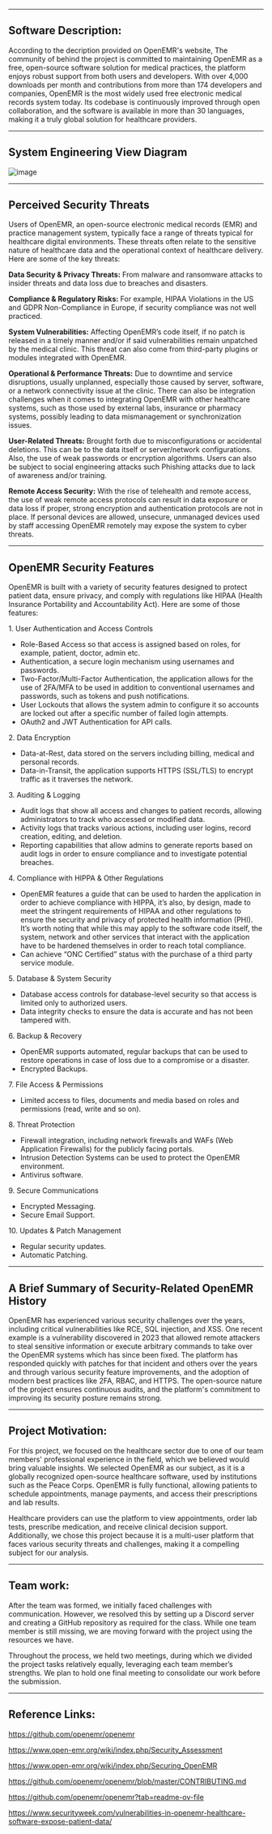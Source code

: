 -------------------------
**Software Description:**
-------------------------
According to the decription provided on OpenEMR's website, The community of behind the project is committed to maintaining OpenEMR as a free, open-source software solution for medical practices, the platform enjoys robust support from both users and developers. With over 4,000 downloads per month and contributions from more than 174 developers and companies, OpenEMR is the most widely used free electronic medical records system today. Its codebase is continuously improved through open collaboration, and the software is available in more than 30 languages, making it a truly global solution for healthcare providers.

-----------------------------------
**System Engineering View Diagram**
-----------------------------------
![image](https://github.com/Lord-Tiger/CYBR8420_Fall24/blob/main/Media/OpenEMR_SystemsEngineeringView.jpg)

------------------------------
**Perceived Security Threats**
------------------------------
Users of OpenEMR, an open-source electronic medical records (EMR) and practice management system, typically face a range of threats typical for healthcare digital environments. These threats often relate to the sensitive nature of healthcare data and the operational context of healthcare delivery. Here are some of the key threats:

**Data Security & Privacy Threats:** From malware and ransomware attacks to insider threats and data loss due to breaches and disasters.

**Compliance & Regulatory Risks:** For example, HIPAA Violations in the US and GDPR Non-Compliance in Europe, if security compliance was not well practiced.

**System Vulnerabilities:** Affecting OpenEMR’s code itself, if no patch is released in a timely manner and/or if said vulnerabilities remain unpatched by the medical clinic. This threat can also come from third-party plugins or modules integrated with OpenEMR.

**Operational & Performance Threats:** Due to downtime and service disruptions, usually unplanned, especially those caused by server, software, or a network connectivity issue at the clinic. There can also be integration challenges when it comes to integrating OpenEMR with other healthcare systems, such as those used by external labs, insurance or pharmacy systems, possibly leading to data mismanagement or synchronization issues.

**User-Related Threats:** Brought forth due to misconfigurations or accidental deletions. This can be to the data itself or server/network configurations. Also, the use of weak passwords or encryption algorithms. Users can also be subject to social engineering attacks such Phishing attacks due to lack of awareness and/or training.

**Remote Access Security:** With the rise of telehealth and remote access, the use of weak remote access protocols can result in data exposure or data loss if proper, strong encryption and authentication protocols are not in place. If personal devices are allowed, unsecure, unmanaged devices used by staff accessing OpenEMR remotely may expose the system to cyber threats.

-----------------------------
**OpenEMR Security Features**
-----------------------------
OpenEMR is built with a variety of security features designed to protect patient data, ensure privacy, and comply with regulations like HIPAA (Health Insurance Portability and Accountability Act). Here are some of those features:

1\. User Authentication and Access Controls

- Role-Based Access so that access is assigned based on roles, for example, patient, doctor, admin etc.
- Authentication, a secure login mechanism using usernames and passwords.
- Two-Factor/Multi-Factor Authentication, the application allows for the use of 2FA/MFA to be used in addition to conventional usernames and passwords, such as tokens and push notifications.
- User Lockouts that allows the system admin to configure it so accounts are locked out after a specific number of failed login attempts.
- OAuth2 and JWT Authentication for API calls.

2\. Data Encryption

- Data-at-Rest, data stored on the servers including billing, medical and personal records.
- Data-in-Transit, the application supports HTTPS (SSL/TLS) to encrypt traffic as it traverses the network.

3\. Auditing & Logging

- Audit logs that show all access and changes to patient records, allowing administrators to track who accessed or modified data.
- Activity logs that tracks various actions, including user logins, record creation, editing, and deletion.
- Reporting capabilities that allow admins to generate reports based on audit logs in order to ensure compliance and to investigate potential breaches.

4\. Compliance with HIPPA & Other Regulations

- OpenEMR features a guide that can be used to harden the application in order to achieve compliance with HIPPA, it’s also, by design, made to meet the stringent requirements of HIPAA and other regulations to ensure the security and privacy of protected health information (PHI). It’s worth noting that while this may apply to the software code itself, the system, network and other services that interact with the application have to be hardened themselves in order to reach total compliance.
- Can achieve “ONC Certified” status with the purchase of a third party service module.

5\. Database & System Security

- Database access controls for database-level security so that access is limited only to authorized users.
- Data integrity checks to ensure the data is accurate and has not been tampered with.

6\. Backup & Recovery

- OpenEMR supports automated, regular backups that can be used to restore operations in case of loss due to a compromise or a disaster.
- Encrypted Backups.

7\. File Access & Permissions

- Limited access to files, documents and media based on roles and permissions (read, write and so on).

8\. Threat Protection

- Firewall integration, including network firewalls and WAFs (Web Application Firewalls) for the publicly facing portals.
- Intrusion Detection Systems can be used to protect the OpenEMR environment.
- Antivirus software.

9\. Secure Communications

- Encrypted Messaging.
- Secure Email Support.

10\. Updates & Patch Management

- Regular security updates.
- Automatic Patching.

-------------------------------------------------------
**A Brief Summary of Security-Related OpenEMR History**
-------------------------------------------------------
OpenEMR has experienced various security challenges over the years, including critical vulnerabilities like RCE, SQL injection, and XSS. One recent example is a vulnerability discovered in 2023 that allowed remote attackers to steal sensitive information or execute arbitrary commands to take over the OpenEMR systems which has since been fixed. The platform has responded quickly with patches for that incident and others over the years and through various security feature improvements, and the adoption of modern best practices like 2FA, RBAC, and HTTPS. The open-source nature of the project ensures continuous audits, and the platform's commitment to improving its security posture remains strong.

-----------------------
**Project Motivation:**
-----------------------
For this project, we focused on the healthcare sector due to one of our team members' professional experience in the field, which we believed would bring valuable insights. We selected OpenEMR as our subject, as it is a globally recognized open-source healthcare software, used by institutions such as the Peace Corps. OpenEMR is fully functional, allowing patients to schedule appointments, manage payments, and access their prescriptions and lab results.

Healthcare providers can use the platform to view appointments, order lab tests, prescribe medication, and receive clinical decision support.
Additionally, we chose this project because it is a multi-user platform that faces various security threats and challenges, making it a compelling subject for our analysis.

--------------
**Team work:**
--------------
After the team was formed, we initially faced challenges with communication. However, we resolved this by setting up a Discord server and creating a GitHub repository as required for the class. While one team member is still missing, we are moving forward with the project using the resources we have.

Throughout the process, we held two meetings, during which we divided the project tasks relatively equally, leveraging each team member’s strengths.
We plan to hold one final meeting to consolidate our work before the submission.

-------------------------------------------------------
**Reference Links:**
-------------------------------------------------------
<https://github.com/openemr/openemr>

<https://www.open-emr.org/wiki/index.php/Security_Assessment>

<https://www.open-emr.org/wiki/index.php/Securing_OpenEMR>

<https://github.com/openemr/openemr/blob/master/CONTRIBUTING.md>

<https://github.com/openemr/openemr?tab=readme-ov-file>

<https://www.securityweek.com/vulnerabilities-in-openemr-healthcare-software-expose-patient-data/>
